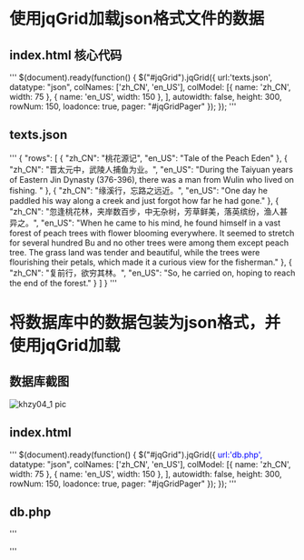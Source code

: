 # 使用jqGrid加载json格式文件的数据

## index.html 核心代码
'''
$(document).ready(function() {
            $("#jqGrid").jqGrid({
                url:'texts.json',
                datatype: "json",
                colNames: ['zh_CN', 'en_US'],
                colModel: [{
                    name: 'zh_CN',
                    width: 75
                }, {
                    name: 'en_US',
                    width: 150
                }, ],
                autowidth: false,
                height: 300,
                rowNum: 150,
                loadonce: true,
                pager: "#jqGridPager"
            });
        });
'''

## texts.json
'''
{
    "rows": [
        {
            "zh_CN": "桃花源记",
            "en_US": "Tale of the Peach Eden"
        },
        {
            "zh_CN": "晋太元中，武陵人捕鱼为业。",
            "en_US": "During the Taiyuan years of Eastern Jin Dynasty (376-396), there was a man from Wulin who lived on fishing. "
        },
        {
            "zh_CN": "缘溪行，忘路之远近。",
            "en_US": "One day he paddled his way along a creek and just forgot how far he had gone."
        },
        {
            "zh_CN": "忽逢桃花林，夹岸数百步，中无杂树，芳草鲜美，落英缤纷，渔人甚异之。",
            "en_US": "When he came to his mind, he found himself in a vast forest of peach trees with flower blooming everywhere. It seemed to stretch for several hundred Bu and no other trees were among them except peach tree. The grass land was tender and beautiful, while the trees were flourishing their petals, which made it a curious view for the fisherman."
        },
        {
            "zh_CN": "复前行，欲穷其林。",
            "en_US": "So, he carried on, hoping to reach the end of the forest."
        }
    ]
}
'''

# 将数据库中的数据包装为json格式，并使用jqGrid加载
## 数据库截图
![khzy04_1 pic]()

## index.html
'''
$(document).ready(function() {
            $("#jqGrid").jqGrid({
                <font color=blue>url:'db.php',</font>
                datatype: "json",
                colNames: ['zh_CN', 'en_US'],
                colModel: [{
                    name: 'zh_CN',
                    width: 75
                }, {
                    name: 'en_US',
                    width: 150
                }, ],
                autowidth: false,
                height: 300,
                rowNum: 150,
                loadonce: true,
                pager: "#jqGridPager"
            });
        });
'''
## db.php
'''
<?php
  $dbhost = 'localhost:3306';  //mysql服务器主机地址
  $dbuser = 'root';      //mysql用户名
  $dbpass = '';//mysql用户名密码
  $conn = mysqli_connect($dbhost, $dbuser, $dbpass);
  if(! $conn )
  {
  die('Could not connect: ' . mysqli_error());
  }

  mysqli_select_db( $conn,'jqgrid_test' );
  mysqli_query($conn,"set names utf8");
  $sql="SELECT * FROM texts";
  $return = array();
  $huoqu = mysqli_query($conn,$sql);
  while($row= mysqli_fetch_array($huoqu,MYSQLI_ASSOC)){
      $return['rows'][] = $row;
    }
  
  echo(json_encode($return));
?>
'''
